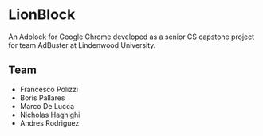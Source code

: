 # LionBlock
An Adblock for Google Chrome developed as a senior CS capstone project for team AdBuster at Lindenwood University.

## Team
* Francesco Polizzi
* Boris Pallares
* Marco De Lucca
* Nicholas Haghighi
* Andres Rodriguez
